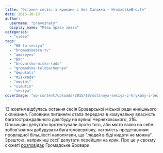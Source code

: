 ```yaml
---
title: "Остання сесія: з криками і без Сапожка – HromadskeBro.tv"
date: 2015-10-13
author: 
  username: "pravoznaty"
  display_name: "Маєш право знати"
categories: 
  - "video"
tags: 
  - "60-ta-sesiya"
  - "hromadskebro-tv"
  - "andreyev"
  - "bmr"
  - "brovarska-miska-rada"
  - "gromadske-telebachennya"
  - "deputati"
  - "miskrada"
  - "novini"
  - "simutin"
  - "sesiya"
coverImage: "wp-content/uploads/2015/10/ostannya-sesiya-z-krykamy-i-bez.jpg"
---
```


13 жовтня відбулась остання сесія Броварської міської ради нинішнього скликання. Головним питанням стала передача в комунальну власність багатостраждального довгбуду на вулиці Черняховського, 21Б. Опозиційні депутати протестували проти того, аби місто взяло на себе зобов'язання добудувати багатоповерхівку, натомість представники провладної більшіості наполягали, що "людей в біді кидати не можна". Зрештою, наприкінці сесії депутати перейшли на крик. Про це у своєму сюжеті [розповідає](https://www.youtube.com/watch?v=BZaulu6ivGM) Громадське Бровари.

